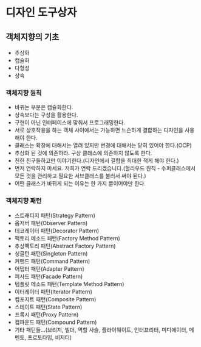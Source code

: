 디자인 도구상자
===

객체지향의 기초
---
- 추상화
- 캡슐화
- 다형성
- 상속

### 객체지향 원칙
- 바뀌는 부분은 캡슐화한다.
- 상속보다는 구성을 활용한다.
- 구현이 아닌 인터페이스에 맞춰서 프로그래밍한다.
- 서로 상호작용을 하는 객체 사이에서는 가능하면 느슨하게 결합하는 디자인을 사용해야 한다.
- 클래스는 확장에 대해서는 열려 있지만 변경에 대해서는 닫혀 있어야 한다.(OCP)
- 추상화 된 것에 의존하라. 구상 클래스에 의존하지 않도록 한다.
- 친한 친구들하고만 이야기한다.(디자인에서 결합을 최대한 적게 해야 한다.)
- 먼저 연락하지 마세요. 저희가 연락 드리겠습니다.(헐리우드 원칙 - 수퍼클래스에서 모든 것을 관리하고 필요한 서브클래스를 불러서 써야 된다.)
- 어떤 클래스가 바뀌게 되는 이유는 한 가지 뿐이어야만 한다.

### 객체지향 패턴
- 스트래티지 패턴(Strategy Pattern)
- 옵저버 패턴(Observer Pattern)
- 데코레이터 패턴(Decorator Pattern)
- 팩토리 메소드 패턴(Factory Method Pattern)
- 추상팩토리 패턴(Abstract Factory Pattern)
- 싱글턴 패턴(Singleton Pattern)
- 커맨드 패턴(Command Pattern)
- 어댑터 패턴(Adapter Pattern)
- 퍼사드 패턴(Facade Pattern)
- 템플릿 메소드 패턴(Template Method Pattern)
- 이터레이터 패턴(Iterator Pattern)
- 컴포지트 패턴(Composite Pattern)
- 스테이트 패턴(State Pattern)
- 프록시 패턴(Proxy Pattern)
- 컴파운드 패턴(Compound Pattern)
- 기타 패턴들...(브리지, 빌더, 역할 사슬, 플라이웨이트, 인터프리터, 미디에이터, 메멘토, 프로토타입, 비지터)
